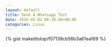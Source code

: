 ```yaml
---
layout: default                                                                                                              
title: Send A Whatsapp Text                                                                                                                       
date: 2016-02-02 06:39:48+00:00                                                                                                                        
categories: Linux                                                                                                                
---                                                                                                                              
```


{% gist makeittotop/f57139cb56b3a61ea169 %}                                                                                                           

